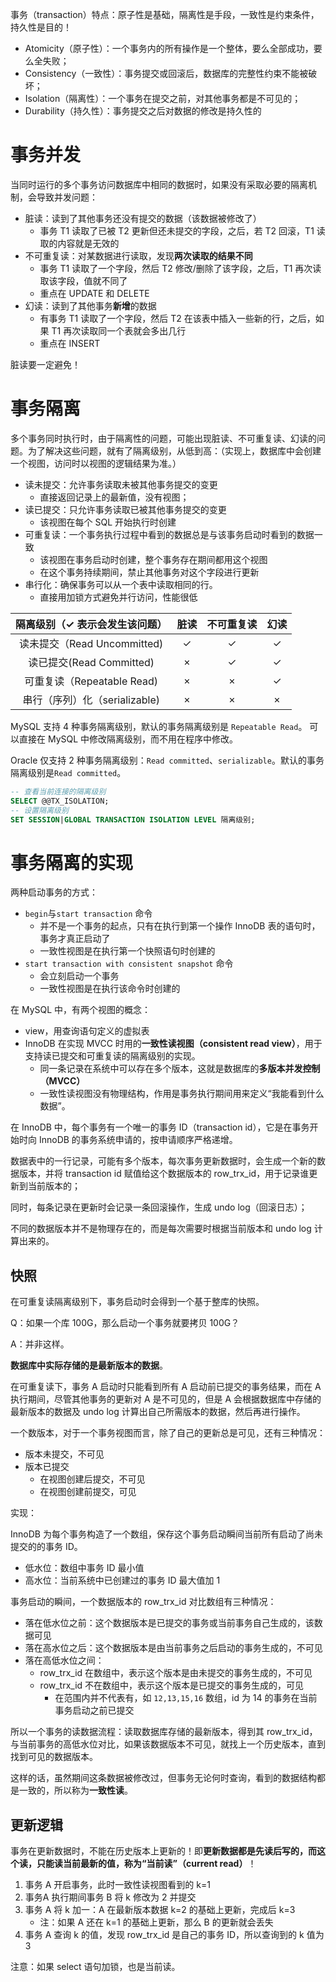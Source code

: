 事务（transaction）特点：原子性是基础，隔离性是手段，一致性是约束条件，持久性是目的！

- Atomicity（原子性）：一个事务内的所有操作是一个整体，要么全部成功，要么全失败；
- Consistency（一致性）：事务提交或回滚后，数据库的完整性约束不能被破坏；
- Isolation（隔离性）：一个事务在提交之前，对其他事务都是不可见的；
- Durability（持久性）：事务提交之后对数据的修改是持久性的

# 事务并发

当同时运行的多个事务访问数据库中相同的数据时，如果没有采取必要的隔离机制，会导致并发问题：

- 脏读：读到了其他事务还没有提交的数据（该数据被修改了）
  - 事务 T1 读取了已被 T2 更新但还未提交的字段，之后，若 T2 回滚，T1 读取的内容就是无效的
- 不可重复读：对某数据进行读取，发现**两次读取的结果不同**
  - 事务 T1 读取了一个字段，然后 T2 修改/删除了该字段，之后，T1 再次读取该字段，值就不同了
  - 重点在 UPDATE 和 DELETE
- 幻读：读到了其他事务**新增**的数据
  - 有事务 T1 读取了一个字段，然后 T2 在该表中插入一些新的行，之后，如果 T1 再次读取同一个表就会多出几行
  - 重点在 INSERT

脏读要一定避免！

# 事务隔离

多个事务同时执行时，由于隔离性的问题，可能出现脏读、不可重复读、幻读的问题。为了解决这些问题，就有了隔离级别，从低到高：（实现上，数据库中会创建一个视图，访问时以视图的逻辑结果为准。）

- 读未提交：允许事务读取未被其他事务提交的变更
  - 直接返回记录上的最新值，没有视图；
- 读已提交：只允许事务读取已被其他事务提交的变更
  - 该视图在每个 SQL 开始执行时创建
- 可重复读：一个事务执行过程中看到的数据总是与该事务启动时看到的数据一致
  - 该视图在事务启动时创建，整个事务存在期间都用这个视图
  - 在这个事务持续期间，禁止其他事务对这个字段进行更新
- 串行化：确保事务可以从一个表中读取相同的行。
  - 直接用加锁方式避免并行访问，性能很低

| 隔离级别（✓ 表示会发生该问题） | 脏读 | 不可重复读 | 幻读 |
| :----------------------------: | :--: | :--------: | :--: |
|  读未提交（Read Uncommitted)   |  ✓   |     ✓      |  ✓   |
|    读已提交(Read Committed)    |  ×   |     ✓      |  ✓   |
|   可重复读（Repeatable Read)   |  ×   |     ×      |  ✓   |
| 串行（序列）化（serializable)  |  ×   |     ×      |  ×   |

MySQL 支持 4 种事务隔离级别，默认的事务隔离级别是 `Repeatable Read`。 可以直接在 MySQL 中修改隔离级别，而不用在程序中修改。

Oracle 仅支持 2 种事务隔离级别：`Read committed`、`serializable`。默认的事务隔离级别是`Read committed`。

```sql
-- 查看当前连接的隔离级别
SELECT @@TX_ISOLATION;
-- 设置隔离级别
SET SESSION|GLOBAL TRANSACTION ISOLATION LEVEL 隔离级别;
```



# 事务隔离的实现

两种启动事务的方式：

- `begin`与`start transaction` 命令
  - 并不是一个事务的起点，只有在执行到第一个操作 InnoDB 表的语句时，事务才真正启动了
  - 一致性视图是在执行第一个快照语句时创建的
- `start transaction with consistent snapshot` 命令
  - 会立刻启动一个事务
  - 一致性视图是在执行该命令时创建的

在 MySQL 中，有两个视图的概念：

- view，用查询语句定义的虚拟表
- InnoDB 在实现 MVCC 时用的**一致性读视图（consistent read view）**，用于支持读已提交和可重复读的隔离级别的实现。
  - 同一条记录在系统中可以存在多个版本，这就是数据库的**多版本并发控制（MVCC）**
  - 一致性读视图没有物理结构，作用是事务执行期间用来定义“我能看到什么数据”。

在 InnoDB 中，每个事务有一个唯一的事务 ID（transaction id），它是在事务开始时向 InnoDB 的事务系统申请的，按申请顺序严格递增。

数据表中的一行记录，可能有多个版本，每次事务更新数据时，会生成一个新的数据版本，并将 transaction id 赋值给这个数据版本的 row_trx_id，用于记录谁更新到当前版本的；

同时，每条记录在更新时会记录一条回滚操作，生成 undo log（回滚日志）；

不同的数据版本并不是物理存在的，而是每次需要时根据当前版本和 undo log 计算出来的。

## 快照

在可重复读隔离级别下，事务启动时会得到一个基于整库的快照。

Q：如果一个库 100G，那么启动一个事务就要拷贝 100G？

A：并非这样。

**数据库中实际存储的是最新版本的数据**。

在可重复读下，事务 A 启动时只能看到所有 A 启动前已提交的事务结果，而在 A 执行期间，尽管其他事务的更新对 A 是不可见的，但是 A 会根据数据库中存储的最新版本的数据及 undo log 计算出自己所需版本的数据，然后再进行操作。

一个数版本，对于一个事务视图而言，除了自己的更新总是可见，还有三种情况：

- 版本未提交，不可见
- 版本已提交
  - 在视图创建后提交，不可见
  - 在视图创建前提交，可见

实现：

InnoDB 为每个事务构造了一个数组，保存这个事务启动瞬间当前所有启动了尚未提交的的事务 ID。

- 低水位：数组中事务 ID 最小值
- 高水位：当前系统中已创建过的事务 ID 最大值加 1

事务启动的瞬间，一个数据版本的 row_trx_id 对比数组有三种情况：

- 落在低水位之前：这个数据版本是已提交的事务或当前事务自己生成的，该数据可见
- 落在高水位之后：这个数据版本是由当前事务之后启动的事务生成的，不可见
- 落在高低水位之间：
  - row_trx_id 在数组中，表示这个版本是由未提交的事务生成的，不可见
  - row_trx_id 不在数组中，表示这个版本是已提交的事务生成的，可见
    - 在范围内并不代表有，如 `12,13,15,16` 数组，id 为 14 的事务在当前事务启动之前已提交

所以一个事务的读数据流程：读取数据库存储的最新版本，得到其 row_trx_id，与当前事务的高低水位对比，如果该数据版本不可见，就找上一个历史版本，直到找到可见的数据版本。

这样的话，虽然期间这条数据被修改过，但事务无论何时查询，看到的数据结构都是一致的，所以称为**一致性读**。

## 更新逻辑

事务在更新数据时，不能在历史版本上更新的！即**更新数据都是先读后写的，而这个读，只能读当前最新的值，称为“当前读”（current read）**！

1. 事务 A 开启事务，此时一致性读视图看到的 k=1
2. 事务A 执行期间事务 B 将 k 修改为 2 并提交
3. 事务 A 将 k 加一：A 在最新版本数据 k=2 的基础上更新，完成后 k=3
   - 注：如果 A 还在 k=1 的基础上更新，那么 B 的更新就会丢失
4. 事务 A 查询 k 的值，发现 row_trx_id 是自己的事务 ID，所以查询到的 k 值为 3

注意：如果 select 语句加锁，也是当前读。

















